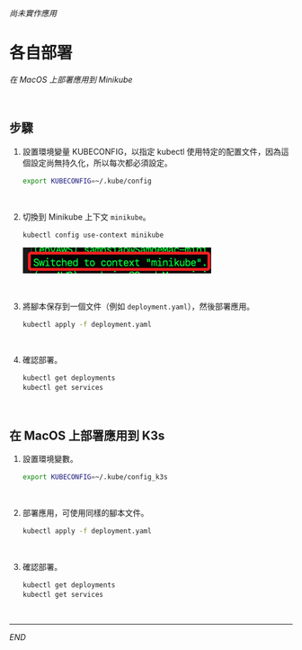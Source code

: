 _尚未實作應用_

# 各自部署

_在 MacOS 上部署應用到 Minikube_

<br>

## 步驟

1. 設置環境變量 KUBECONFIG，以指定 kubectl 使用特定的配置文件，因為這個設定尚無持久化，所以每次都必須設定。

   ```bash
   export KUBECONFIG=~/.kube/config
   ```

<br>

2. 切換到 Minikube 上下文 `minikube`。

   ```bash
   kubectl config use-context minikube
   ```

   ![](images/img_19.png)

<br>

3. 將腳本保存到一個文件（例如 `deployment.yaml`），然後部署應用。

   ```bash
   kubectl apply -f deployment.yaml
   ```

<br>

4. 確認部署。

   ```bash
   kubectl get deployments
   kubectl get services
   ```

<br>

## 在 MacOS 上部署應用到 K3s

1. 設置環境變數。

   ```bash
   export KUBECONFIG=~/.kube/config_k3s
   ```

<br>

2. 部署應用，可使用同樣的腳本文件。

   ```bash
   kubectl apply -f deployment.yaml
   ```

<br>

3. 確認部署。

   ```bash
   kubectl get deployments
   kubectl get services
   ```

<br>

___

_END_
